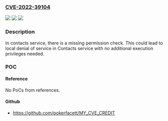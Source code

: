 ### [CVE-2022-39104](https://cve.mitre.org/cgi-bin/cvename.cgi?name=CVE-2022-39104)
![](https://img.shields.io/static/v1?label=Product&message=SC9863A%2FSC9832E%2FSC7731E%2FT610%2FT310%2FT606%2FT760%2FT610%2FT618%2FT606%2FT612%2FT616%2FT760%2FT770%2FT820%2FS8000&color=blue)
![](https://img.shields.io/static/v1?label=Version&message=n%2Fa&color=blue)
![](https://img.shields.io/static/v1?label=Vulnerability&message=CWE-862%20Missing%20Authorization&color=brighgreen)

### Description

In contacts service, there is a missing permission check. This could lead to local denial of service in Contacts service with no additional execution privileges needed.

### POC

#### Reference
No PoCs from references.

#### Github
- https://github.com/pokerfacett/MY_CVE_CREDIT

